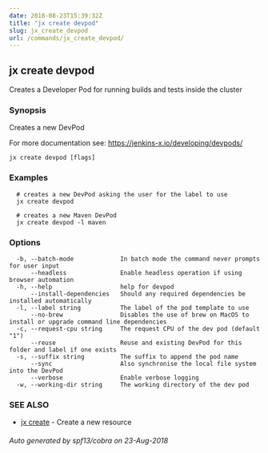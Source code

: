 ```yaml
---
date: 2018-08-23T15:39:32Z
title: "jx create devpod"
slug: jx_create_devpod
url: /commands/jx_create_devpod/
---
```

## jx create devpod

Creates a Developer Pod for running builds and tests inside the cluster

### Synopsis

Creates a new DevPod 

For more documentation see: https://jenkins-x.io/developing/devpods/

```
jx create devpod [flags]
```

### Examples

```
  # creates a new DevPod asking the user for the label to use
  jx create devpod
  
  # creates a new Maven DevPod
  jx create devpod -l maven
```

### Options

```
  -b, --batch-mode             In batch mode the command never prompts for user input
      --headless               Enable headless operation if using browser automation
  -h, --help                   help for devpod
      --install-dependencies   Should any required dependencies be installed automatically
  -l, --label string           The label of the pod template to use
      --no-brew                Disables the use of brew on MacOS to install or upgrade command line dependencies
  -c, --request-cpu string     The request CPU of the dev pod (default "1")
      --reuse                  Reuse and existing DevPod for this folder and label if one exists
  -s, --suffix string          The suffix to append the pod name
      --sync                   Also synchronise the local file system into the DevPod
      --verbose                Enable verbose logging
  -w, --working-dir string     The working directory of the dev pod
```

### SEE ALSO

* [jx create](/commands/jx_create/)	 - Create a new resource

###### Auto generated by spf13/cobra on 23-Aug-2018
